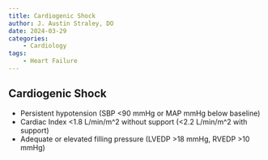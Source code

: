 ```yaml
---
title: Cardiogenic Shock
author: J. Austin Straley, DO
date: 2024-03-29
categories:
    - Cardiology
tags:
    - Heart Failure
---
```


## Cardiogenic Shock
- Persistent hypotension (SBP <90 mmHg or MAP mmHg below baseline)
- Cardiac Index <1.8 L/min/m^2 without support (<2.2 L/min/m^2 with support)
- Adequate or elevated filling pressure (LVEDP >18 mmHg, RVEDP >10 mmHg)